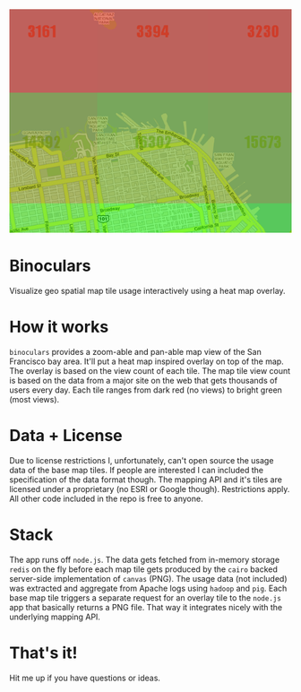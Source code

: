 <img src="https://github.com/sourishkrout/binoculars/raw/master/public/binoculars.png">

# Binoculars
Visualize geo spatial map tile usage interactively using a heat map overlay.

# How it works
```binoculars``` provides a zoom-able and pan-able map view of the San Francisco bay area. It'll put a heat map inspired overlay on top of the map. The overlay is based on the view count of each tile. The map tile view count is based on the data from a major site on the web that gets thousands of users every day. Each tile ranges from dark red (no views) to bright green (most views).

# Data + License
Due to license restrictions I, unfortunately, can't open source the usage data of the base map tiles. If people are interested I can included the specification of the data format though.
The mapping API and it's tiles are licensed under a proprietary (no ESRI or Google though). Restrictions apply. All other code included in the repo is free to anyone.

# Stack
The app runs off ```node.js```. The data gets fetched from in-memory storage ```redis``` on the fly before each map tile gets produced by the ```cairo``` backed server-side implementation of ```canvas``` (PNG). The usage data (not included) was extracted and aggregate from Apache logs using ```hadoop``` and ```pig```.
Each base map tile triggers a separate request for an overlay tile to the ```node.js``` app that basically returns a PNG file. That way it integrates nicely with the underlying mapping API.

# That's it!
Hit me up if you have questions or ideas.